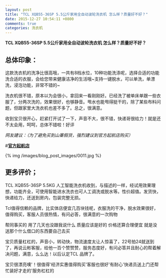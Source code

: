 ```yaml
---
layout: post
title: "TCL XQB55-36SP 5.5公斤家用全自动波轮洗衣机 怎么样？质量好不好？"
date: 2015-12-27 10:54:11 +0800
comments: true
categories: 洗衣机
---
```


**TCL XQB55-36SP 5.5公斤家用全自动波轮洗衣机 怎么样？质量好不好？**

## 总体印象：

这款洗衣机的洗净比很高哦，一共有8档水位，10种功能洗涤呢，选择合适的功能洗合适的衣服，会给您带来健康洁净的生活哦~支持一键脱水，可以单洗，单漂洗，浸泡功能，非常不错的~

洗衣机很不错，原本以为会很小，拿回来一看刚刚好。已经洗了被单床单跟一些衣服了，分两次洗的，效果很好，也够静音。甩水也能甩得挺干的，除了某些布料问题，但跟家里大洗衣机也差不多了。总之，很满意。

收到宝贝很开心，赶紧打开试了一下，声音不大，很不错，快递哥很给力！就是还不太会用，呵呵，总体不错啦！好评

*网友建议：（为了避免买到山寨假货，强烈建议到官方起航店购买）*

#[**官方起航店**](http://redirect.simba.taobao.com/rd?w=unionnojs&f=http%3A%2F%2Fai.taobao.com%2Fauction%2Fedetail.htm%3Fe%3D6Vy3emKHVUzuDAZjWhpTWPLxGsjCP51XmfMMLGKLtfVBWJVBnwmj7tnO073KpEUuesayvrQ7hvkEwiwEAUVRm%252BkhmNFX%252F3dHWvA9v2QHrugIdF8vpPzQmyxkRCTGouB62RhcKuFJ45lpQWMruO1cGA%253D%253D%26ptype%3D100010%26from%3Dbasic&k=5ccfdb950740ca16&c=un&b=alimm_0&p=mm_109581374_12296429_46532450)

<!--More-->

{% img /images/blog_post_images/0011.jpg %}

## 更多评价；

TCL XQB55-36SP 5.5KG 人工智能洗衣机收到，与描述的一样，经试用效果理想，功能齐全，可使用智能进水洗衣也可人工调洗或脱水等。性价超值。发货快，快递给力，还送到房内，包装完整无损。

Tcl值得信赖的品牌，比实体店便宜几百块钱呢，衣服洗的干净，脱水效果很好，值得购买，客服人员很热情，有问必答，很满意的一次购物

帮同事买的 用了几天也没跟我说什么 质量应该是好的 价格还算合理便宜 就是没送那个什么借口的东西要自己去买

宝贝质量杠杠的，声音小，转动快，物流速度太让人惊喜了，22号拍24就送到了，再说云彬客服，给他一百个赞赞赞，服务态度好，有问必答并且耐心的帮着解决问题，满意，么么达！以后认定TCL 品牌了。

宝贝很漂亮噢'！很值得'经济实惠值得购买'客服也很好'有耐心'快递员送上门还帮忙装好才走的'服务杠杠的